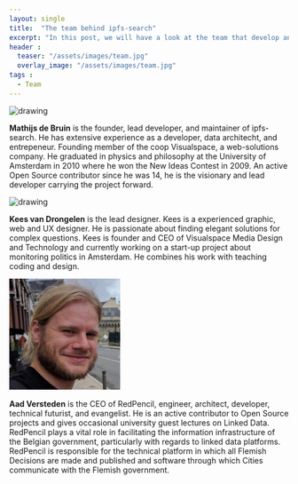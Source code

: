 ```yaml
---
layout: single
title:  "The team behind ipfs-search"
excerpt: "In this post, we will have a look at the team that develop and manage ipfs-search."
header :
  teaser: "/assets/images/team.jpg"
  overlay_image: "/assets/images/team.jpg"
tags :
  - Team
---
```

<img src="/assets/images/avatar_mathijs.jpg" alt="drawing" width="200" />

**Mathijs de Bruin** is the founder, lead developer, and maintainer of ipfs-search. He has extensive experience as a developer, data architecht, and entrepeneur. Founding member of the coop Visualspace, a web-solutions company. He graduated in physics and philosophy at the University of Amsterdam in 2010 where he won the New Ideas Contest in 2009.
An active Open Source contributor since he was 14, he is the visionary and lead developer carrying the project forward.

<img src="/assets/images/kees_avatar.pgn" alt="drawing" width="200" />

**Kees van Drongelen** is the lead designer. Kees is a experienced graphic, web and UX designer. He is passionate about finding elegant solutions for complex questions. Kees is founder and CEO of Visualspace Media Design and Technology and currently working on a start-up project about monitoring politics in Amsterdam. He combines his work with teaching coding and design.

<img src="/assets/images/aad_avatar.jpg" alt="drawing" width="200" />

**Aad Versteden** is the CEO of RedPencil, engineer, architect, developer, technical futurist, and evangelist. He is an active contributor to Open Source projects and gives occasional university guest lectures on Linked Data. RedPencil plays a vital role in facilitating the information infrastructure of the Belgian government, particularly with regards to linked data platforms. RedPencil is responsible for the technical platform in which all Flemish Decisions are made and published and software through which Cities communicate with the Flemish government.


